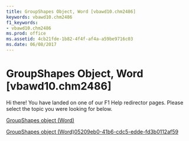 ```yaml
---
title: GroupShapes Object, Word [vbawd10.chm2486]
keywords: vbawd10.chm2486
f1_keywords:
- vbawd10.chm2486
ms.prod: office
ms.assetid: 4cb21fde-1b82-4f4f-af4a-a59be9716c03
ms.date: 06/08/2017
---
```



# GroupShapes Object, Word [vbawd10.chm2486]

Hi there! You have landed on one of our F1 Help redirector pages. Please select the topic you were looking for below.

[GroupShapes object (Word)](http://msdn.microsoft.com/library/de29d571-476b-fa8b-619e-f7d0181d9756%28Office.15%29.aspx)

[GroupShapes object (Word)05209eb0-41b6-cdc5-edde-fd3b0112af59](http://msdn.microsoft.com/library/05209eb0-41b6-cdc5-edde-fd3b0112af59%28Office.15%29.aspx)


